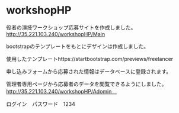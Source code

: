 # workshopHP
 
役者の演技ワークショップ応募サイトを作成しました。
http://35.221.103.240/workshopHP/Main
 
bootstrapのテンプレートをもとにデザインは作成しました。　　

使用したテンプレートhttps://startbootstrap.com/previews/freelancer
　　　
   
申し込みフォームから応募された情報はデータベースに登録されます。
 
管理者専用ページから応募者のデータを閲覧できるようにしました。
http://35.221.103.240/workshopHP/Adomin　

ログイン　パスワード　1234

 
